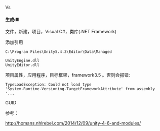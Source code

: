 Vs

#### 生成dll

文件，新建，项目，Visual C#，类库(.NET Framework)

添加引用

```
C:\Program Files\Unity5.4.3\Editor\Data\Managed
```

```
UnityEngine.dll
UnityEditor.dll
```

项目属性，应用程序，目标框架，framework3.5 。否则会报错:

```
TypeLoadException: Could not load type 'System.Runtime.Versioning.TargetFrameworkAttribute' from assembly '...
```

GUID

参考：

http://homans.nhlrebel.com/2014/12/09/unity-4-6-and-modules/

